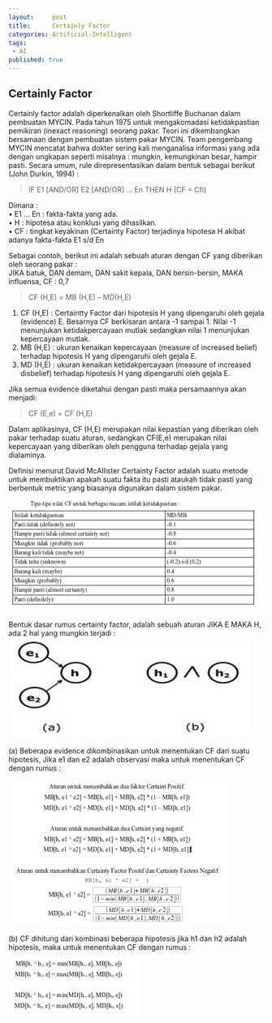```yaml
---
layout:     post
title:      Certainly Factor
categories: Artificial-Intelligent
tags:
 - AI
published: true
---
```

## Certainly Factor
           	
Certainly factor adalah diperkenalkan oleh Shortliffe Buchanan dalam pembuatan MYCIN. Pada tahun 1975 untuk mengakomadasi ketidakpastian pemikiran (inexact reasoning) seorang pakar. Teori ini dikembangkan bersamaan dengan pembuatan sistem pakar MYCIN. Team pengembang MYCIN mencatat bahwa dokter sering kali menganalisa informasi yang ada dengan ungkapan seperti misalnya : mungkin, kemungkinan besar, hampir pasti. Secara umum, rule direpresentasikan dalam bentuk sebagai berikut (John Durkin, 1994) :

> IF E1 [AND/OR] E2 [AND/OR] … En THEN H (CF = Cfi)

Dimana :  
    • E1 … En : fakta-fakta yang ada.  
    • H : hipotesa atau konklusi yang dihasilkan.  
    • CF : tingkat keyakinan (Certainty Factor) terjadinya hipotesa H akibat adanya fakta-fakta E1 s/d En  
    
Sebagai contoh, berikut ini adalah sebuah aturan dengan CF yang diberikan oleh seorang pakar :  
JIKA batuk, DAN demam, DAN sakit kepala, DAN bersin-bersin, MAKA influensa, CF : 0,7  

>	CF (H,E) = MB (H,E) – MD(H,E)

1. CF (H,E) :  Certaintty Factor dari hipotesis H yang dipengaruhi oleh gejala (evidence) E. Besarnya CF berkisaran antara -1 sampai 1. Nilai -1 menunjukan ketidakpercayaan mutlak sedangkan nilai 1 menunjukan kepercayaan mutlak.  
2. MB (H,E) : ukuran kenaikan kepercayaan (measure of increased belief) terhadap hipotesis H yang dipengaruhi oleh gejala E.  
3. MD (H,E) : ukuran kenaikan ketidakpercayaan (measure of increased disbelief) terhadap hipotesis H yang dipengaruhi oleh gejala E.  

Jika semua evidence diketahui dengan pasti maka persamaannya akan menjadi:  
> CF (E,e) = CF (H,E)

Dalam aplikasinya, CF (H,E) merupakan nilai kepastian yang diberikan oleh pakar terhadap suatu aturan, sedangkan CF(E,e) merupakan nilai kepercayaan yang diberikan oleh pengguna terhadap gejala yang dialaminya.  

Definisi menurut David McAllister Certainty Factor adalah suatu metode untuk membuktikan apakah suatu fakta itu pasti ataukah tidak pasti yang berbentuk metric yang biasanya digunakan dalam sistem pakar.

![DeepinScreenshot_select-area_20190429042714.png](https://raw.githubusercontent.com/akhmadsyarif04/blog/gh-pages/_posts/DeepinScreenshot_select-area_20190429042714.png)

Bentuk dasar rumus certainty factor, adalah sebuah aturan JIKA E MAKA H, ada 2 hal yang mungkin terjadi :  
![CF1.png](https://raw.githubusercontent.com/akhmadsyarif04/blog/gh-pages/_posts/CF1.png)

(a) Beberapa evidence dikombinasikan untuk menentukan CF dari suatu hipotesis, Jika e1 dan e2 adalah observasi maka untuk menentukan CF dengan rumus :

![DeepinScreenshot_select-area_20190429042919.png](https://raw.githubusercontent.com/akhmadsyarif04/blog/gh-pages/_posts/DeepinScreenshot_select-area_20190429042919.png)

(b) CF dihitung dari kombinasi beberapa hipotesis jika h1 dan h2 adalah hipotesis, maka untuk menentukan CF dengan rumus :

![DeepinScreenshot_select-area_20190429042950.png](https://raw.githubusercontent.com/akhmadsyarif04/blog/gh-pages/_posts/DeepinScreenshot_select-area_20190429042950.png)
